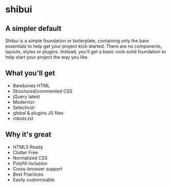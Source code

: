 shibui
======

A simpler default
-----------------

Shibui is a simple foundation or boilerplate, containing only the bare essentials to help get your project kick-started. There are no components, layouts, styles or plugins. Instead, you'll get a basic rock-solid foundation to help start your project the way you like.

What you'll get
---------------

* Barebones HTML
* Structured/commented CSS
* jQuery latest
* Modernizr
* Selectivizr
* global & plugins JS files
* robots.txt

Why it's great
--------------

* HTML5 Ready
* Clutter Free
* Normalized CSS
* Polyfill Inclusion
* Cross-browser support
* Best Practices
* Easily customisable

